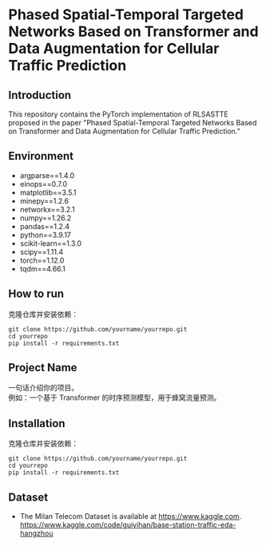 # Phased Spatial-Temporal Targeted Networks Based on Transformer and Data Augmentation for Cellular Traffic Prediction

## Introduction

This repository contains the PyTorch implementation of RLSASTTE proposed in the paper "Phased Spatial-Temporal Targeted Networks Based on Transformer and Data Augmentation for Cellular Traffic Prediction."

## Environment
- argparse==1.4.0
- einops==0.7.0
- matplotlib==3.5.1
- minepy==1.2.6
- networkx==3.2.1
- numpy==1.26.2
- pandas==1.2.4
- python==3.9.17
- scikit-learn==1.3.0
- scipy==1.11.4
- torch==1.12.0
- tqdm==4.66.1

## How to run
克隆仓库并安装依赖：
```
git clone https://github.com/yourname/yourrepo.git
cd yourrepo
pip install -r requirements.txt
```

## Project Name

一句话介绍你的项目。  
例如：一个基于 Transformer 的时序预测模型，用于蜂窝流量预测。


## Installation
克隆仓库并安装依赖：
```
git clone https://github.com/yourname/yourrepo.git
cd yourrepo
pip install -r requirements.txt
```

## Dataset

- The Milan Telecom Dataset is available at https://www.kaggle.com.
https://www.kaggle.com/code/guiyihan/base-station-traffic-eda-hangzhou
